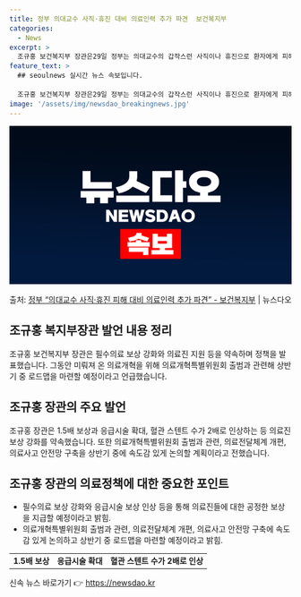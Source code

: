 ```yaml
---
title: 정부 의대교수 사직·휴진 대비 의료인력 추가 파견  보건복지부
categories:
  - News
excerpt: >
  조규홍 보건복지부 장관은29일 정부는 의대교수의 갑작스런 사직이나 휴진으로 환자에게 피해가 발생하지 않도록 …
feature_text: >
  ## seoulnews 실시간 뉴스 속보입니다.

  조규홍 보건복지부 장관은29일 정부는 의대교수의 갑작스런 사직이나 휴진으로 환자에게 피해가 발생하지 않도록 …
image: '/assets/img/newsdao_breakingnews.jpg'
---
```


![뉴스다오 속보](/assets/img/newsdao_breakingnews.jpg)

<p>출처: <a href="https://newsdao.kr/3692" rel="dofollow">정부 “의대교수 사직·휴진 피해 대비 의료인력 추가 파견”   - 보건복지부</a> | 뉴스다오</p>

<h2 data-ke-size="size26">조규홍 복지부장관 발언 내용 정리</h2>
<p data-ke-size="size16">조규홍 보건복지부 장관은 필수의료 보상 강화와 의료진 지원 등을 약속하며 정책을 발표했습니다. 그동안 미뤄져 온 의료개혁을 위해 의료개혁특별위원회 출범과 관련해 상반기 중 로드맵을 마련할 예정이라고 언급했습니다.</p>

<h2 data-ke-size="size26">조규홍 장관의 주요 발언</h2>
<p data-ke-size="size16">조규홍 장관은 1.5배 보상과 응급시술 확대, 혈관 스텐트 수가 2배로 인상하는 등 의료진 보상 강화를 약속했습니다. 또한 의료개혁특별위원회 출범과 관련, 의료전달체계 개편, 의료사고 안전망 구축을 상반기 중에 속도감 있게 논의할 계획이라고 전했습니다.</p>

<h2 data-ke-size="size26">조규홍 장관의 의료정책에 대한 중요한 포인트</h2>
<ul>
	<li>필수의료 보상 강화와 응급시술 보상 인상 등을 통해 의료진들에 대한 공정한 보상을 지급할 예정이라고 밝힘.</li>
	<li>의료개혁특별위원회 출범과 관련, 의료전달체계 개편, 의료사고 안전망 구축에 속도감 있게 논의하고 상반기 중 로드맵을 마련할 예정이라고 밝힘.</li>
</ul>

<table>
	<tr>
		<td style="text-align: center; height: 17px;"><b>1.5배 보상</b></td>
		<td style="text-align: center; height: 17px;"><b>응급시술 확대</b></td>
		<td style="text-align: center; height: 17px;"><b>혈관 스텐트 수가 2배로 인상</b></td>
	</tr>
</table>
<p data-ke-size="size16"></p> 

신속 뉴스 바로가기 👉 <a href="https://newsdao.kr" rel="dofollow">https://newsdao.kr</a>


